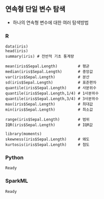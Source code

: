 ## 연속형 단일 변수 탐색
- 하나의 연속형 변수에 대한 여러 탐색방법

### R
    data(iris)
    head(iris)
    summary(iris) # 전반적 기초 통계량

    mean(iris$Sepal.Length)         # 평균
    median(iris$Sepal.Length)       # 중앙값
    var(iris$Sepal.Length)          # 분산
    sd(iris$Sepal.Length)           # 표준편차
    quantile(iris$Sepal.Length)     # 사분위수
    quantile(iris$Sepal.Length,1/4) # 1사분위수
    quantile(iris$Sepal.Length,3/4) # 3사분위수
    max(iris$Sepal.Length)          # 최대값
    min(iris$Sepal.Length)          # 최소값

    range(iris$Sepal.Length)        # 범위
    IQR(iris$Sepal.Length)          # IQR값

    library(moments)
    skewness(iris$Sepal.Length)     # 왜도
    kurtosis(iris$Sepal.Length)     # 첨도

### Python
    Ready

### SparkML
    Ready
